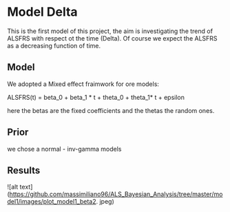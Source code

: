 # Model Delta
This is the first model of this project, the aim is investigating the trend of ALSFRS with respect ot the time (Delta). Of course we expect the ALSFRS as a decreasing function of time.

## Model
We adopted a Mixed effect fraimwork for ore models:

ALSFRS(t) = beta_0 + beta_1 * t + theta_0 + theta_1* t + epsilon

here the betas are the fixed coefficients and the thetas the random ones.

## Prior

we chose a normal - inv-gamma models

## Results

![alt text](https://github.com/massimiliano96/ALS_Bayesian_Analysis/tree/master/model1/images/plot_model1_beta2. jpeg)
